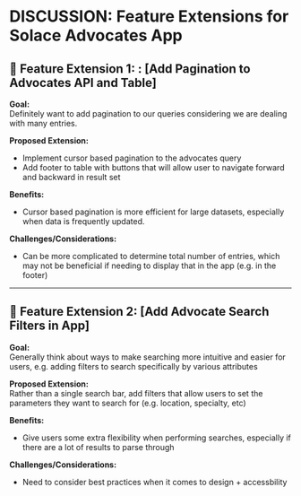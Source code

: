 # DISCUSSION: Feature Extensions for Solace Advocates App

## 🚀 Feature Extension 1: : **[Add Pagination to Advocates API and Table]**

**Goal:**  
Definitely want to add pagination to our queries considering we are dealing with many entries.

**Proposed Extension:**

- Implement cursor based pagination to the advocates query
- Add footer to table with buttons that will allow user to navigate forward and backward in result set

**Benefits:**

- Cursor based pagination is more efficient for large datasets, especially when data is frequently updated.

**Challenges/Considerations:**

- Can be more complicated to determine total number of entries, which may not be beneficial if needing to display that in the app (e.g. in the footer)

---

## 🚀 Feature Extension 2: **[Add Advocate Search Filters in App]**

**Goal:**  
Generally think about ways to make searching more intuitive and easier for users, e.g. adding filters to search specifically by various attributes

**Proposed Extension:**  
Rather than a single search bar, add filters that allow users to set the parameters they want to search for (e.g. location, specialty, etc)

**Benefits:**

- Give users some extra flexibility when performing searches, especially if there are a lot of results to parse through

**Challenges/Considerations:**

- Need to consider best practices when it comes to design + accessbility
